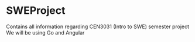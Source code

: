 # SWEProject
Contains all information regarding CEN3031 (Intro to SWE) semester project
We will be using Go and Angular